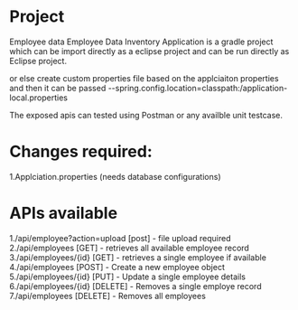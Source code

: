 # Project
 Employee data
Employee Data Inventory Application is a gradle project which can be import directly as a eclipse project and can be run directly 
as Eclipse project. 

or else create custom properties file based on the applciaiton properties and then it can be passed --spring.config.location=classpath:/application-local.properties

The exposed apis can tested using Postman or any availble unit testcase.

Changes required:
================
1.Applciation.properties (needs database configurations)


APIs available
==============
1./api/employee?action=upload [post] - file upload required
2./api/employees [GET]	- retrieves all available employee record
3./api/employees/{id} [GET] - retrieves a single employee if available
4./api/employees [POST]	- Create a new employee object 
5./api/employees/{id} [PUT] - Update a single employee details
6./api/employees/{id} [DELETE] - Removes a single employe record
7./api/employees [DELETE] - Removes all employees